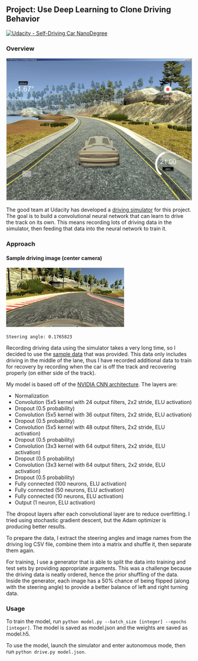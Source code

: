 ## Project: Use Deep Learning to Clone Driving Behavior
[![Udacity - Self-Driving Car NanoDegree](https://s3.amazonaws.com/udacity-sdc/github/shield-carnd.svg)](http://www.udacity.com/drive)

### Overview

![Driving Simulator Screenshot](images/simulator.jpg?raw=true "Driving Simulator")

The good team at Udacity has developed a [driving simulator](https://d17h27t6h515a5.cloudfront.net/topher/2017/January/58752736_udacity-sdc-udacity-self-driving-car-simulator-dominique-default-windows-desktop-64-bit-4/udacity-sdc-udacity-self-driving-car-simulator-dominique-default-windows-desktop-64-bit-4.zip) for this project. The goal is to build a convolutional neural network that can learn to drive the track on its own. This means recording lots of driving data in the simulator, then feeding that data into the neural network to train it.

### Approach

#### Sample driving image (center camera)
![sample driving image](images/center_2016_12_01_13_33_05_599.jpg?raw=true "Center Camera")

`Steering angle: 0.1765823`

Recording driving data using the simulator takes a very long time, so I decided to use the [sample data](https://d17h27t6h515a5.cloudfront.net/topher/2016/December/584f6edd_data/data.zip) that was provided. This data only includes driving in the middle of the lane, thus I have recorded additional data to train for recovery by recording when the car is off the track and recovering properly (on either side of the track).

My model is based off of the [NVIDIA CNN architecture](http://images.nvidia.com/content/tegra/automotive/images/2016/solutions/pdf/end-to-end-dl-using-px.pdf). The layers are:

- Normalization
- Convolution (5x5 kernel with 24 output filters, 2x2 stride, ELU activation)
- Dropout (0.5 probability)
- Convolution (5x5 kernel with 36 output filters, 2x2 stride, ELU activation)
- Dropout (0.5 probability)
- Convolution (5x5 kernel with 48 output filters, 2x2 stride, ELU activation)
- Dropout (0.5 probability)
- Convolution (3x3 kernel with 64 output filters, 2x2 stride, ELU activation)
- Dropout (0.5 probability)
- Convolution (3x3 kernel with 64 output filters, 2x2 stride, ELU activation)
- Dropout (0.5 probability)
- Fully connected (100 neurons, ELU activation)
- Fully connected (50 neurons, ELU activation)
- Fully connected (10 neurons, ELU activation)
- Output (1 neuron, ELU activation)

The dropout layers after each convolutional layer are to reduce overfitting. I tried using stochastic gradient descent, but the Adam optimizer is producing better results.

To prepare the data, I extract the steering angles and image names from the driving log CSV file, combine them into a matrix and shuffle it, then separate them again.

For training, I use a generator that is able to split the data into training and test sets by providing appropriate arguments. This was a challenge because the driving data is neatly ordered, hence the prior shuffling of the data. Inside the generator, each image has a 50% chance of being flipped (along with the steering angle) to provide a better balance of left and right turning data.

### Usage

To train the model, run `python model.py --batch_size [integer] --epochs [integer]`. The model is saved as model.json and the weights are saved as model.h5.

To use the model, launch the simulator and enter autonomous mode, then run `python drive.py model.json`.